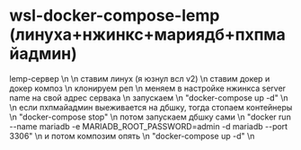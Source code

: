 # wsl-docker-compose-lemp (линуха+нжинкс+мариядб+пхпмайадмин)
lemp-сервер \n
\n
ставим линух (я юзнул всл v2) \n
ставим докер и докер композ \n
клонируем реп \n
меняем в настройке нжинкса server name на свой адрес сервака \n
запускаем \n
"docker-compose up -d" \n
\n
если пхпмайадмин выеживается на дбшку, тогда стопаем контейнеры \n
"docker-compose stop" \n
потом запускаем дбшку сами \n
"docker run --name mariadb -e MARIADB_ROOT_PASSWORD=admin -d mariadb --port 3306" \n
и потом композим опять \n
"docker-compose up -d" \n
